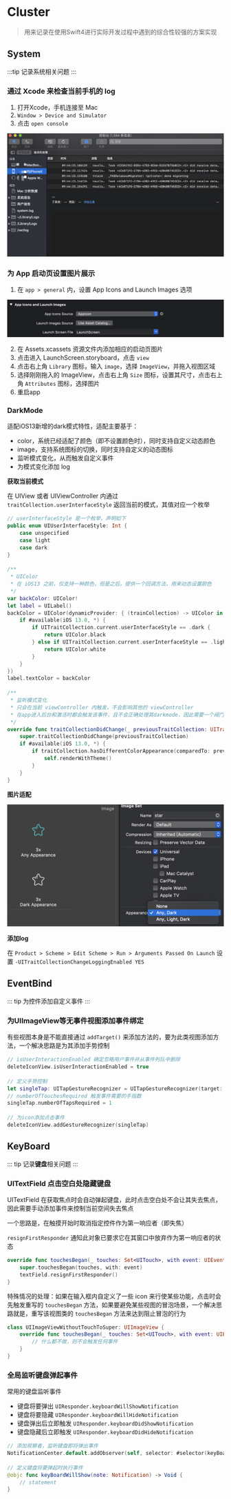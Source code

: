 # Cluster

> 用来记录在使用Swift4进行实际开发过程中遇到的综合性较强的方案实现

## System

:::tip
记录系统相关问题
:::

### 通过 Xcode 来检查当前手机的 log

1. 打开Xcode，手机连接至 Mac
2. `Window > Device and Simulator`
3. 点击 `open console`

![console board](../assets/console.png)

### 为 App 启动页设置图片展示

1. 在 `app > general` 内，设置 App Icons and Launch Images 选项

![launchSetting](../assets/launchSettings.png)

2. 在 Assets.xcassets 资源文件内添加相应的启动页图片
3. 点击进入 LaunchScreen.storyboard，点击 `view`
4. 点击右上角 `Library` 图标，输入 `image`，选择 `ImageView`，并拖入视图区域
5. 选择刚刚拖入的 ImageView，点击右上角 `Size` 图标，设置其尺寸，点击右上角 `Attributes` 图标，选择图片
6. 重启app

### DarkMode

适配iOS13新增的dark模式特性，适配主要基于：

- color，系统已经适配了颜色（即不设置颜色时），同时支持自定义动态颜色
- image，支持系统图标的切换，同时支持自定义的动态图标
- 监听模式变化，从而触发自定义事件
- 为模式变化添加 log

**获取当前模式**

在 UIView 或者 UIViewController 内通过 `traitCollection.userInterfaceStyle` 返回当前的模式，其值对应一个枚举

```swift
// userInterfaceStyle 是一个枚举，声明如下
public enum UIUserInterfaceStyle: Int {
	case unspecified
	case light
	case dark
}

/**
 * UIColor
 * 在 iOS13 之前，仅支持一种颜色，但是之后，提供一个回调方法，用来动态设置颜色
 */
var backColor: UIColor!
let label = UILabel()
backColor = UIColor(dynamicProvider: { (trainCollection) -> UIColor in
    if #available(iOS 13.0, *) {
        if UITraitCollection.current.userInterfaceStyle == .dark {
            return UIColor.black
        } else if UITraitCollection.current.userInterfaceStyle == .light {
            return UIColor.white
        }
    }
})
label.textColor = backColor

/**
 * 监听模式变化
 * 只会在当前 viewController 内触发，不会影响其他的 viewController
 * 在app进入后台和激活时都会触发该事件，且不会正确处理其darkmode，因此需要一个阀门来控制是否监测该事件
 */
override func traitCollectionDidChange(_ previousTraitCollection: UITraitCollection?) {
    super.traitCollectionDidChange(previousTraitCollection)
    if #available(iOS 13.0, *) {
        if traitCollection.hasDifferentColorAppearance(comparedTo: previousTraitCollection) {
            self.renderWithTheme()
        }
    }
}
```

**图片适配**

![dark模式适配](../assets/darkImage.png)

**添加log**

在 `Product > Scheme > Edit Scheme > Run > Arguments Passed On Launch` 设置 `-UITraitCollectionChangeLoggingEnabled YES` 


## EventBind

::: tip
为控件添加自定义事件
:::

### 为UIImageView等无事件视图添加事件绑定

有些视图本身是不能直接通过 `addTarget()` 来添加方法的，要为此类视图添加方法，一个解决思路是为其添加手势控制

```Swift
// isUserInteractionEnabled 确定忽略用户事件并从事件列队中删除
deleteIconView.isUserInteractionEnabled = true

// 定义手势控制
let singleTap: UITapGestureRecognizer = UITapGestureRecognizer(target: self, action: #selector(clearUserTextInput(_:)))
// numberOfTouchesRequired 触发事件需要的手指数
singleTap.numberOfTapsRequired = 1

// 为icon添加点击事件
deleteIconView.addGestureRecognizer(singleTap)
```


## KeyBoard

::: tip
记录**键盘**相关问题
:::

### UITextField 点击空白处隐藏键盘

UITextField 在获取焦点时会自动弹起键盘，此时点击空白处不会让其失去焦点，因此需要手动添加事件来控制当前空间失去焦点

一个思路是，在触摸开始时取消指定控件作为第一响应者（即失焦）

`resignFirstResponder` 通知此对象已要求它在其窗口中放弃作为第一响应者的状态

```Swift
override func touchesBegan(_ touches: Set<UITouch>, with event: UIEvent?) {
	super.touchesBegan(touches, with: event)
    textField.resignFirstResponder()
}
```

特殊情况的处理：如果在输入框内自定义了一些 icon 来行使某些功能，点击时会先触发重写的 `touchesBegan` 方法，如果要避免某些视图的冒泡场景，一个解决思路就是，重写该视图类的 `touchesBegan` 方法来达到阻止冒泡的行为

```Swift
class UIImageViewWithoutTouchToSuper: UIImageView {
    override func touchesBegan(_ touches: Set<UITouch>, with event: UIEvent?) {
        // 什么都不做，则不会触发任何事件
    }
}
```

### 全局监听键盘弹起事件

常用的键盘监听事件

- 键盘将要弹出 `UIResponder.keyboardWillShowNotification`
- 键盘将要隐藏 `UIResponder.keyboardWillHideNotification`
- 键盘弹出后立即触发 `UIResponder.keyboardDidShowNotification`
- 键盘隐藏后立即触发 `UIResponder.keyboardDidHideNotification` 

```Swift
// 添加观察者，监听键盘即将弹出事件
NotificationCenter.default.addObserver(self, selector: #selector(keyBoardWillShow(note:)), name: UIResponder.keyboardWillShowNotification, object: nil)

// 定义键盘将要弹起时执行事件
@objc func keyBoardWillShow(note: Notification) -> Void {
	// statement
}
```
